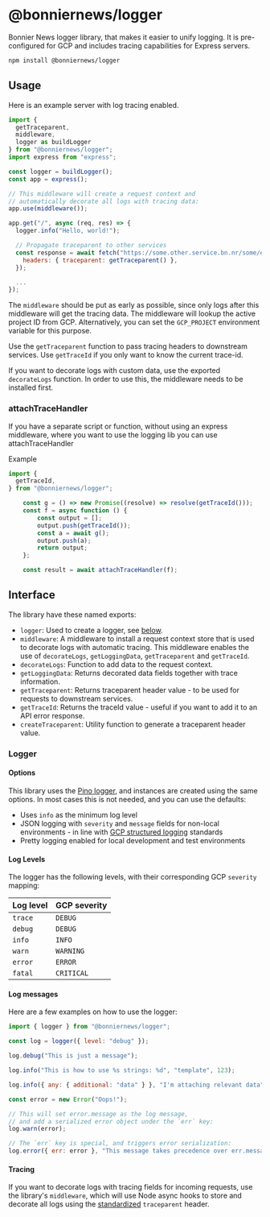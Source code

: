 # @bonniernews/logger

Bonnier News logger library, that makes it easier to unify logging. It is pre-configured for GCP and includes tracing capabilities for Express servers.

```sh
npm install @bonniernews/logger
```

## Usage

Here is an example server with log tracing enabled.

```js
import {
  getTraceparent,
  middleware,
  logger as buildLogger
} from "@bonniernews/logger";
import express from "express";

const logger = buildLogger();
const app = express();

// This middleware will create a request context and
// automatically decorate all logs with tracing data:
app.use(middleware());

app.get("/", async (req, res) => {
  logger.info("Hello, world!");

  // Propagate traceparent to other services
  const response = await fetch("https://some.other.service.bn.nr/some/endpoint", {
    headers: { traceparent: getTraceparent() },
  });

  ...
});
```

The `middleware` should be put as early as possible, since only logs after this middleware will get the tracing data. The middleware will lookup the active project ID from GCP. Alternatively, you can set the `GCP_PROJECT` environment variable for this purpose.

Use the `getTraceparent` function to pass tracing headers to downstream services.
Use `getTraceId` if you only want to know the current trace-id.

If you want to decorate logs with custom data, use the exported `decorateLogs` function. In order to use this, the middleware needs to be installed first.

### attachTraceHandler
If you have a separate script or function, without using an express middleware, where you want to use the logging lib you can use attachTraceHandler

Example

```js
import {
  getTraceId,
} from "@bonniernews/logger";

    const g = () => new Promise((resolve) => resolve(getTraceId()));
    const f = async function () {
        const output = [];
        output.push(getTraceId());
        const a = await g();
        output.push(a);
        return output;
    };

    const result = await attachTraceHandler(f);
```

## Interface

The library have these named exports:

- `logger`: Used to create a logger, see [below](#logger).
- `middleware`: A middleware to install a request context store that is used to decorate logs with automatic tracing. This middleware enables the use of `decorateLogs`, `getLoggingData`, `getTraceparent` and `getTraceId`.
- `decorateLogs`: Function to add data to the request context.
- `getLoggingData`: Returns decorated data fields together with trace information.
- `getTraceparent`: Returns traceparent header value - to be used for requests to downstream services.
- `getTraceId`: Returns the traceId value - useful if you want to add it to an API error response.
- `createTraceparent`: Utility function to generate a traceparent header value.

### Logger

#### Options

This library uses the [Pino logger](https://github.com/pinojs/pino), and instances are created using the same options. In most cases this is not needed, and you can use the defaults:

- Uses `info` as the minimum log level
- JSON logging with `severity` and `message` fields for non-local environments - in line with [GCP structured logging](https://cloud.google.com/logging/docs/structured-logging) standards
- Pretty logging enabled for local development and test environments

#### Log Levels

The logger has the following levels, with their corresponding GCP `severity` mapping:

| Log level | GCP severity |
| --------- | ------------ |
| `trace`   | `DEBUG`      |
| `debug`   | `DEBUG`      |
| `info`    | `INFO`       |
| `warn`    | `WARNING`    |
| `error`   | `ERROR`      |
| `fatal`   | `CRITICAL`   |

#### Log messages

Here are a few examples on how to use the logger:

```js
import { logger } from "@bonniernews/logger";

const log = logger({ level: "debug" });

log.debug("This is just a message");

log.info("This is how to use %s strings: %d", "template", 123);

log.info({ any: { additional: "data" } }, "I'm attaching relevant data");

const error = new Error("Oops!");

// This will set error.message as the log message,
// and add a serialized error object under the `err` key:
log.warn(error);

// The `err` key is special, and triggers error serialization:
log.error({ err: error }, "This message takes precedence over err.message");
```

#### Tracing

If you want to decorate logs with tracing fields for incoming requests, use the library's `middleware`, which will use Node async hooks to store and decorate all logs using the [standardized](https://www.w3.org/TR/trace-context/) `traceparent` header.
